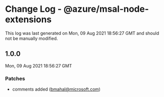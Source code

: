 # Change Log - @azure/msal-node-extensions

This log was last generated on Mon, 09 Aug 2021 18:56:27 GMT and should not be manually modified.

<!-- Start content -->

## 1.0.0

Mon, 09 Aug 2021 18:56:27 GMT

### Patches

- comments added (bmahal@microsoft.com)

